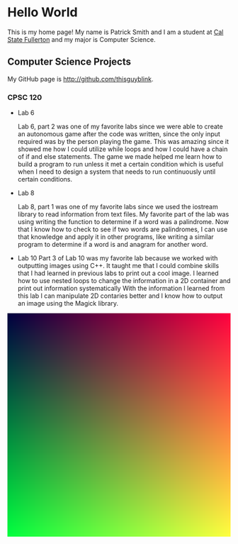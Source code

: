 # Hello World

This is my home page! My name is Patrick Smith and I am a student at [Cal State Fullerton](http://www.fullerton.edu/) and my major is Computer Science.

## Computer Science Projects

My GitHub page is http://github.com/thisguyblink.

### CPSC 120

 
* Lab 6
 
   Lab 6, part 2 was one of my favorite labs since we were able to create an autonomous game after the code was written, since the only input required was by the person playing the game. This was amazing since it showed me how I could utilize while loops and how I could have a chain of if and else statements. The game we made helped me learn how to build a program to run unless it met a certain condition which is useful when I need to design a system that needs to run continuously until certain conditions.
 
* Lab 8
 
   Lab 8, part 1 was one of my favorite labs since we used the iostream library to read information from text files.
   My favorite part of the lab was using writing the function to determine if a word was a palindrome.
   Now that I know how to check to see if two words are palindromes, I can use that knowledge and apply it in other programs, like writing a similar program to determine if a word is and anagram for another word.
 
 
* Lab 10
 Part 3 of Lab 10 was my favorite lab because we worked with outputting images using C++.
 It taught me that I could combine skills that I had learned in previous labs to print out a cool image.
 I learned how to use nested loops to change the information in a 2D container and print out information systematically
 With the information I learned from this lab I can manipulate 2D contaries better 
 and I know how to output an image using the Magick library.



![Png from Lab 10 Pt.2](images/output_image.png)
  
